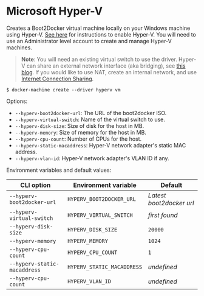 <!--[metadata]>
+++
title = "Microsoft Hyper-V"
description = "Microsoft Hyper-V driver for machine"
keywords = ["machine, Microsoft Hyper-V, driver"]
[menu.main]
parent="smn_machine_drivers"
+++
<![end-metadata]-->

# Microsoft Hyper-V

Creates a Boot2Docker virtual machine locally on your Windows machine
using Hyper-V. [See here](http://windows.microsoft.com/en-us/windows-8/hyper-v-run-virtual-machines)
for instructions to enable Hyper-V. You will need to use an
Administrator level account to create and manage Hyper-V machines.

> **Note**: You will need an existing virtual switch to use the
> driver. Hyper-V can share an external network interface (aka
> bridging), see [this blog](http://blogs.technet.com/b/canitpro/archive/2014/03/11/step-by-step-enabling-hyper-v-for-use-on-windows-8-1.aspx).
> If you would like to use NAT, create an internal network, and use
> [Internet Connection
> Sharing](http://www.packet6.com/allowing-windows-8-1-hyper-v-vm-to-work-with-wifi/).

    $ docker-machine create --driver hyperv vm

Options:

-   `--hyperv-boot2docker-url`: The URL of the boot2docker ISO.
-   `--hyperv-virtual-switch`: Name of the virtual switch to use.
-   `--hyperv-disk-size`: Size of disk for the host in MB.
-   `--hyperv-memory`: Size of memory for the host in MB.
-   `--hyperv-cpu-count`: Number of CPUs for the host.
-   `--hyperv-static-macaddress`: Hyper-V network adapter's static MAC address.
-   `--hyperv-vlan-id`: Hyper-V network adapter's VLAN ID if any.

Environment variables and default values:

| CLI option                   | Environment variable       | Default                  |
| ---------------------------- | -------------------------- | ------------------------ |
| `--hyperv-boot2docker-url`   | `HYPERV_BOOT2DOCKER_URL`   | _Latest boot2docker url_ |
| `--hyperv-virtual-switch`    | `HYPERV_VIRTUAL_SWITCH`    | _first found_            |
| `--hyperv-disk-size`         | `HYPERV_DISK_SIZE`         | `20000`                  |
| `--hyperv-memory`            | `HYPERV_MEMORY`            | `1024`                   |
| `--hyperv-cpu-count`         | `HYPERV_CPU_COUNT`         | `1`                      |
| `--hyperv-static-macaddress` | `HYPERV_STATIC_MACADDRESS` | _undefined_              |
| `--hyperv-cpu-count`         | `HYPERV_VLAN_ID`           | _undefined_              |
